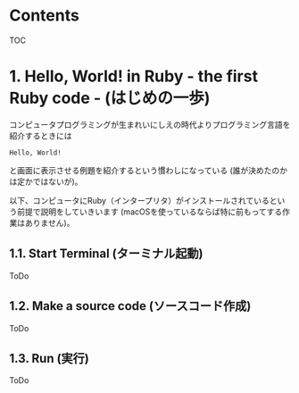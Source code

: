 Contents
=================

TOC

# 1. Hello, World! in Ruby - the first Ruby code - (はじめの一歩)

コンピュータプログラミングが生まれいにしえの時代よりプログラミング言語を紹介するときには

```
Hello, World!
```

と画面に表示させる例題を紹介するという慣わしになっている (誰が決めたのかは定かではないが)。

以下、コンピュータにRuby（インタープリタ）がインストールされているという前提で説明をしていきいます (macOSを使っているならば特に前もってする作業はありません)。

## 1.1. Start Terminal (ターミナル起動)

ToDo

## 1.2. Make a source code (ソースコード作成)

ToDo

## 1.3. Run (実行)


ToDo



